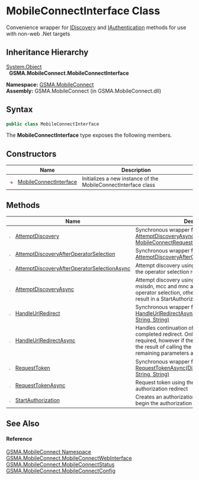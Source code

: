 MobileConnectInterface Class
============================
Convenience wrapper for [IDiscovery][1] and [IAuthentication][2] methods for use with non-web .Net targets


Inheritance Hierarchy
---------------------
[System.Object][3]  
  **GSMA.MobileConnect.MobileConnectInterface**  

**Namespace:** [GSMA.MobileConnect][4]  
**Assembly:** GSMA.MobileConnect (in GSMA.MobileConnect.dll)

Syntax
------

```csharp
public class MobileConnectInterface
```

The **MobileConnectInterface** type exposes the following members.


Constructors
------------

                 | Name                        | Description                                                    
---------------- | --------------------------- | -------------------------------------------------------------- 
![Public method] | [MobileConnectInterface][5] | Initializes a new instance of the MobileConnectInterface class 


Methods
-------

                 | Name                                             | Description                                                                                                                                                                                                                              
---------------- | ------------------------------------------------ | ---------------------------------------------------------------------------------------------------------------------------------------------------------------------------------------------------------------------------------------- 
![Public method] | [AttemptDiscovery][6]                            | Synchronous wrapper for [AttemptDiscoveryAsync(String, String, String, MobileConnectRequestOptions)][7]                                                                                                                                  
![Public method] | [AttemptDiscoveryAfterOperatorSelection][8]      | Synchronous wrapper for [AttemptDiscoveryAfterOperatorSelectionAsync(Uri)][9]                                                                                                                                                            
![Public method] | [AttemptDiscoveryAfterOperatorSelectionAsync][9] | Attempt discovery using the values returned from the operator selection redirect                                                                                                                                                         
![Public method] | [AttemptDiscoveryAsync][7]                       | Attempt discovery using the supplied parameters. If msisdn, mcc and mnc are null the result will be operator selection, otherwise valid parameters will result in a StartAuthorization status                                            
![Public method] | [HandleUrlRedirect][10]                          | Synchronous wrapper for [HandleUrlRedirectAsync(Uri, DiscoveryResponse, String, String)][11]                                                                                                                                             
![Public method] | [HandleUrlRedirectAsync][11]                     | Handles continuation of the process following a completed redirect. Only the redirectedUrl is required, however if the redirect being handled is the result of calling the Authorization URL then the remaining parameters are required. 
![Public method] | [RequestToken][12]                               | Synchronous wrapper for [RequestTokenAsync(DiscoveryResponse, Uri, String, String)][13]                                                                                                                                                  
![Public method] | [RequestTokenAsync][13]                          | Request token using the values returned from the authorization redirect                                                                                                                                                                  
![Public method] | [StartAuthorization][14]                         | Creates an authorization url with parameters to begin the authorization process                                                                                                                                                          


See Also
--------

#### Reference
[GSMA.MobileConnect Namespace][4]  
[GSMA.MobileConnect.MobileConnectWebInterface][15]  
[GSMA.MobileConnect.MobileConnectStatus][16]  
[GSMA.MobileConnect.MobileConnectConfig][17]  

[1]: ../../GSMA.MobileConnect.Discovery/IDiscovery/README.md
[2]: ../../GSMA.MobileConnect.Authentication/IAuthentication/README.md
[3]: http://msdn.microsoft.com/en-us/library/e5kfa45b
[4]: ../README.md
[5]: _ctor.md
[6]: AttemptDiscovery.md
[7]: AttemptDiscoveryAsync.md
[8]: AttemptDiscoveryAfterOperatorSelection.md
[9]: AttemptDiscoveryAfterOperatorSelectionAsync.md
[10]: HandleUrlRedirect.md
[11]: HandleUrlRedirectAsync.md
[12]: RequestToken.md
[13]: RequestTokenAsync.md
[14]: StartAuthorization.md
[15]: ../MobileConnectWebInterface/README.md
[16]: ../MobileConnectStatus/README.md
[17]: ../MobileConnectConfig/README.md
[18]: ../../_icons/Help.png
[Public method]: ../../_icons/pubmethod.gif "Public method"